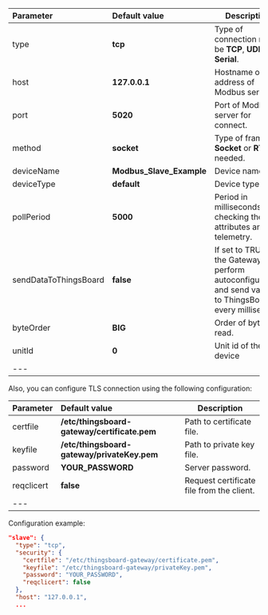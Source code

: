 | **Parameter**                 | **Default value**                       | **Description**                                                                                                          |
|:-|:-|--------------------------------------------------------------------------------------------------------------------------
| type                          | **tcp**                                 | Type of connection may be **TCP**, **UDP** or **Serial**.                                                                |
| host                          | **127.0.0.1**                           | Hostname or ip address of Modbus server.                                                                                 |
| port                          | **5020**                                | Port of Modbus server for connect.                                                                                       |
| method                        | **socket**                              | Type of framer **Socket** or **RTU**, if needed.                                                                         |
| deviceName                    | **Modbus_Slave_Example**                | Device name                                                                                                              |
| deviceType                    | **default**                             | Device type                                                                                                              |
| pollPeriod                    | **5000**                                | Period in milliseconds for checking the attributes and the telemetry.                                                    |
| sendDataToThingsBoard         | **false**                               | If set to TRUE, the Gateway will perform autoconfiguration and send values to ThingsBoard every <pollPeriod> millisecond |
| byteOrder                     | **BIG**                                 | Order of bytes to read.                                                                                                  |
| unitId                        | **0**                                   | Unit id of the device                                                                                                    |
|---

Also, you can configure TLS connection using the following configuration:

| **Parameter**                 | **Default value**                            | **Description**                           |
|:-|:-|-------------------------------------------
| certfile                      | **/etc/thingsboard-gateway/certificate.pem** | Path to certificate file.                 |
| keyfile                       | **/etc/thingsboard-gateway/privateKey.pem**  | Path to private key file.                 |
| password                      | **YOUR_PASSWORD**                            | Server password.                          |
| reqclicert                    | **false**                                    | Request certificate file from the client. |
|---

Configuration example:
```json
"slave": {
  "type": "tcp",
  "security": {
    "certfile": "/etc/thingsboard-gateway/certificate.pem",
    "keyfile": "/etc/thingsboard-gateway/privateKey.pem",
    "password": "YOUR_PASSWORD",
    "reqclicert": false
  },
  "host": "127.0.0.1",
  ...
```